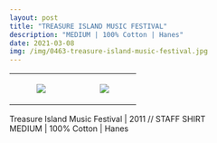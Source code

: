 ```yaml
---
layout: post
title: "TREASURE ISLAND MUSIC FESTIVAL"
description: "MEDIUM | 100% Cotton | Hanes"
date: 2021-03-08
img: /img/0463-treasure-island-music-festival.jpg
---
```




<table style="width:100%;"><tr><td style="vertical-align:top;">
      <figure class="tmblr-full" data-orig-height="2048" data-orig-width="1365" data-orig-src="https://concertshirts.netlify.app/shirts/0463/0463-01.jpg"><img src="https://64.media.tumblr.com/cc545dbcbe03de7cd5c998bbc7cc658a/1650d2a9f3258449-fa/s540x810/97de5b4e07e9d6f167cabff21e3ac4329ef08f69.jpg" data-orig-height="2048" data-orig-width="1365" data-orig-src="https://concertshirts.netlify.app/shirts/0463/0463-01.jpg"/></figure></td>
    <td style="vertical-align:top;">
      <figure class="tmblr-full" data-orig-height="2048" data-orig-width="1365" data-orig-src="https://concertshirts.netlify.app/shirts/0463/0463-02.jpg"><img src="https://64.media.tumblr.com/4cbecdbb4ec91165c4b01e0be4848011/1650d2a9f3258449-3b/s540x810/37187f26b78ddf816ceed609bf3c2c8d9c017f5a.jpg" data-orig-height="2048" data-orig-width="1365" data-orig-src="https://concertshirts.netlify.app/shirts/0463/0463-02.jpg"/></figure></td>
  </tr></table><p>
  Treasure Island Music Festival | 2011 // STAFF SHIRT<br/>MEDIUM | 100% Cotton | Hanes
</p>
